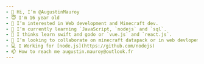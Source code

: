 ```yaml
---
- 👋 Hi, I’m @AugustinMauroy
- 😇 I'm 16 year old
- 👀 I’m interested in Web development and Minecraft dev.
- 🌱 I’m currently learning `JavaScript, `nodejs` and `sql`.
- 🤔 I thinks learn swift and godo or `vue.js` and `react.js`.
- 💞️ I’m looking to collaborate on minecraft datapack or in web devlopement'
- 💻 I Working for [node.js](https://github.com/nodejs)
- 📫 How to reach me augustin.mauroy@outlook.fr
---
```

